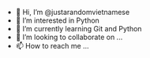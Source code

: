 - 👋 Hi, I’m @justarandomvietnamese
- 👀 I’m interested in Python
- 🌱 I’m currently learning Git and Python
- 💞️ I’m looking to collaborate on ...
- 📫 How to reach me ...

<!---
justarandomvietnamese/justarandomvietnamese is a ✨ special ✨ repository because its `README.md` (this file) appears on your GitHub profile.
You can click the Preview link to take a look at your changes.
--->
